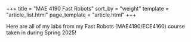+++
title = "MAE 4190 Fast Robots" 
sort_by = "weight" 
template = "article_list.html"
page_template = "article.html"
+++

Here are all of my labs from my Fast Robots (MAE4190/ECE4160) course taken in during Spring 2025!
